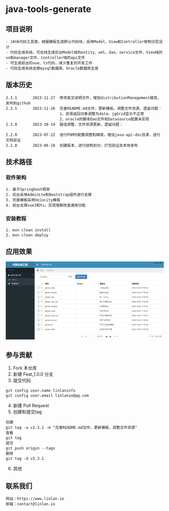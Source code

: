 # java-tools-generate

## 项目说明
```
- JAVA代码工具类，根据模板生成默认代码块，采用Model、View和Controller架构分层设计
- 代码生成系统，可在线生成后台Model域的entity、xml、dao、service文件，View域的vo和manager文件，Controller域的api文件
- 可生成前台的vue、ts代码，减少重复的开发工作
- 代码生成系统支撑mysql数据库、Oracle数据库生成

```

## 版本历史

```
2.3.1       2023-11-27  修改英文说明文件，增加distributionManagement属性，发布到github
2.3.1       2023-11-26  完善README.md文件，更新模板，调整文件资源，遗留问题：
                        1、资源返回对象调整为data，jgGrid显示不正常
                        2、oracle的脚本Dao文件和Datasource配置未实现
2.3.0       2023-10-19  路径调整，文件资源更新，遗留问题：
                        
2.2.0       2023-07-22  进行POM内配置调整和精简，增加java-api-doc目录，进行文档验证
2.1.0       2023-06-18  创建版本，进行结构划分，打包验证及本地发布

```

## 技术路径
### 软件架构
```
1. 基于Springboot框架
2. 后台采用AdminLte和Bootstrap组件进行支撑
3. 页面模板采用Velocity模板
4. 前台支撑vue3和ts，实现增删改查通用功能
```

### 安装教程
```
1. mvn clean install
2. mvn clean deploy
```

## 应用效果
![主界面](./.img/main.png "主界面")

## 参与贡献
1.  Fork 本仓库
2.  新建 Feat_1.0.0 分支
3.  提交代码
```
git config user.name linlaninfo
git config user.email linlanio@qq.com
```
4. 新建 Pull Request
5. 创建和提交tag
```
创建
git tag -a v2.3.1 -m "完善README.md文件，更新模板，调整文件资源"
查看
git tag
提交
git push origin --tags
删除
git tag -d v2.3.1
```
6. 其他

## 联系我们
```
网站：https://www.linlan.io
邮箱：contact@linlan.io
```